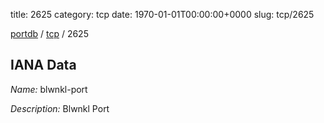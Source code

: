 title: 2625
category: tcp
date: 1970-01-01T00:00:00+0000
slug: tcp/2625

[portdb](/) / [tcp](/category/tcp.html) / 2625


## IANA Data

_Name:_ blwnkl-port

_Description:_ Blwnkl Port

